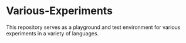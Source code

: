 # Various-Experiments
This repository serves as a playground and test environment for various experiments in a variety of languages.
